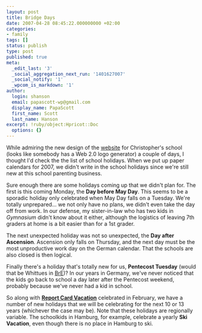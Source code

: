 ```yaml
---
layout: post
title: Bridge Days
date: 2007-04-28 08:45:22.000000000 +02:00
categories:
- family
tags: []
status: publish
type: post
published: true
meta:
  _edit_last: '3'
  _social_aggregation_next_run: '1401627007'
  _social_notify: '1'
  _wpcom_is_markdown: '1'
author:
  login: shanson
  email: papascott-wp@gmail.com
  display_name: PapaScott
  first_name: Scott
  last_name: Hanson
excerpt: !ruby/object:Hpricot::Doc
  options: {}
---
```

<p>While admiring the new design of the <a href="http://www.gsjesteburg.de/">website</a> for Christopher's school (looks like somebody has a Web 2.0 logo generator) a couple of days, I thought I'd check the the list of school holidays. When we put up paper calendars for 2007, we didn't write in the school holidays since we're still new at this school parenting business.</p>
<p>Sure enough there are some holidays coming up that we didn't plan for. The first is this coming Monday, the <strong>Day before May Day</strong>. This seems to be a sporadic holiday only celebrated when May Day falls on a Tuesday. We're totally unprepared... we not only have no plans, we didn't even take the day off from work. In our defense, my sister-in-law who has two kids in <em>Gymnasium</em> didn't know about it either, although the logistics of leaving 7th graders at home is a bit easier than for a 1st grader.</p>
<p>The next unexpected holiday was not so unexpected, the <strong>Day after Ascension</strong>. Ascension only falls on Thursday, and the next day must be the most unproductive work day on the German calendar. That the schools are also closed is then logical.</p>
<p>Finally there's a holiday that's totally new for us, <strong>Pentecost Tuesday</strong> (would that be Whittues in <a href="http://separatedbyacommonlanguage.blogspot.com/">BrE</a>)? In our years in Germany, we've never noticed that the kids go back to school a day later after the Pentecost weekend, probably because we've never had a kid in school.</p>
<p>So along with <a href="https://www.papascott.de/archives/2007/01/31/report-card-vacation/"><strong>Report Card Vacation</strong></a> celebrated in February, we have a number of new holidays that we will be celebrating for the next 10 or 13 years (whichever the case may be). Note that these holidays are regionally variable. The schoolkids in Hamburg, for example, celebrate a yearly <strong>Ski Vacation</strong>, even though there is no place in Hamburg to ski.</p>
